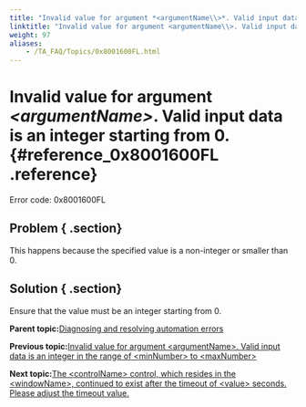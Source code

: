 ```yaml
--- 
title: "Invalid value for argument *<argumentName\\>*. Valid input data is an integer starting from 0."
linktitle: "Invalid value for argument <argumentName\\>. Valid input data is an integer starting from 0."
weight: 97
aliases: 
    - /TA_FAQ/Topics/0x8001600FL.html
---
```

# Invalid value for argument *<argumentName\>*. Valid input data is an integer starting from 0. {#reference_0x8001600FL .reference}

Error code: 0x8001600FL

## Problem { .section}

This happens because the specified value is a non-integer or smaller than 0.

## Solution { .section}

Ensure that the value must be an integer starting from 0.

**Parent topic:**[Diagnosing and resolving automation errors](../../TA_FAQ/Topics/faq.automation_error.html)

**Previous topic:**[Invalid value for argument <argumentName\>. Valid input data is an integer in the range of <minNumber\> to <maxNumber\>](../../TA_FAQ/Topics/0x8001000BL.html)

**Next topic:**[The <controlName\> control, which resides in the <windowName\>, continued to exist after the timeout of <value\> seconds. Please adjust the timeout value.](../../TA_FAQ/Topics/0x80016010L.html)

